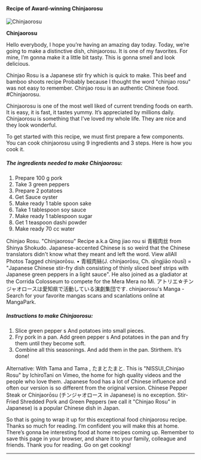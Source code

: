             

#### Recipe of Award-winning Chinjaorosu

![Chinjaorosu](https://img-global.cpcdn.com/recipes/2f9138a177c0c0e4/751x532cq70/chinjaorosu-recipe-main-photo.jpg)

**Chinjaorosu**

Hello everybody, I hope you’re having an amazing day today. Today, we’re going to make a distinctive dish, chinjaorosu. It is one of my favorites. For mine, I’m gonna make it a little bit tasty. This is gonna smell and look delicious.

Chinjao Rosu is a Japanese stir fry which is quick to make. This beef and bamboo shoots recipe Probably because I thought the word "chinjao rosu" was not easy to remember. Chinjao rosu is an authentic Chinese food. #Chinjaorosu.

Chinjaorosu is one of the most well liked of current trending foods on earth. It is easy, it is fast, it tastes yummy. It’s appreciated by millions daily. Chinjaorosu is something that I’ve loved my whole life. They are nice and they look wonderful.

To get started with this recipe, we must first prepare a few components. You can cook chinjaorosu using 9 ingredients and 3 steps. Here is how you cook it.

##### The ingredients needed to make Chinjaorosu:

1.  Prepare 100 g pork
2.  Take 3 green peppers
3.  Prepare 2 potatoes
4.  Get Sauce oyster
5.  Make ready 1 table spoon sake
6.  Take 1 tablespoon soy sauce
7.  Make ready 1 tablespoon sugar
8.  Get 1 teaspoon dashi powder
9.  Make ready 70 cc water

Chinjao Rosu. "Chinjaorosu" Recipe a.k.a Qing jiao rou si 青椒肉丝 from Shinya Shokudo. Japanese-accented Chinese is so weird that the Chinese translators didn't know what they meant and left the word. View allAll Photos Tagged chinjaorōsu. • 青椒肉絲(J. chinjaorōsu, Ch. qīngjiāo ròusī) = "Japanese Chinese stir-fry dish consisting of thinly sliced beef strips with Japanese green peppers in a light sauce". He also joined as a gladiator at the Corrida Colosseum to compete for the Mera Mera no Mi. アトリエ☆チンジャオロースは愛知県で活動している演劇集団です. chinjaorosu's Manga - Search for your favorite mangas scans and scanlations online at MangaPark.

##### Instructions to make Chinjaorosu:

1.  Slice green pepper s And potatoes into small pieces.
2.  Fry pork in a pan. Add green pepper s And potatoes in the pan and fry them until they become soft.
3.  Combine all this seasonings. And add them in the pan. Stirthem. It’s done!

Alternative: With Tama and Tama , たまとたまと. This is "NISSUI\_Chinjao Rosu" by IchiroTani on Vimeo, the home for high quality videos and the people who love them. Japanese food has a lot of Chinese influence and often our version is so different from the original version. Chinese Pepper Steak or Chinjaorōsu (チンジャオロース in Japanese) is no exception. Stir-Fried Shredded Pork and Green Peppers (we call it "Chinjao Rosu" in Japanese) is a popular Chinese dish in Japan.

So that is going to wrap it up for this exceptional food chinjaorosu recipe. Thanks so much for reading. I’m confident you will make this at home. There’s gonna be interesting food at home recipes coming up. Remember to save this page in your browser, and share it to your family, colleague and friends. Thank you for reading. Go on get cooking!

* * *